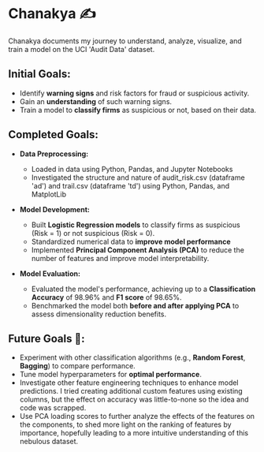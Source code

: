 # Chanakya ✍️

Chanakya documents my journey to understand, analyze, visualize, and train a model on the UCI 'Audit Data' dataset.

## Initial Goals:
- Identify **warning signs** and risk factors for fraud or suspicious activity.
- Gain an **understanding** of such warning signs.
- Train a model to **classify firms** as suspicious or not, based on their data.

## Completed Goals:

- **Data Preprocessing:**
   - Loaded in data using Python, Pandas, and Jupyter Notebooks
   - Investigated the structure and nature of audit_risk.csv (dataframe 'ad') and trail.csv (dataframe 'td') using Python, Pandas, and MatplotLib

- **Model Development:**
   - Built **Logistic Regression models** to classify firms as suspicious (Risk = 1) or not suspicious (Risk = 0).
   - Standardized numerical data to **improve model performance**
   - Implemented **Principal Component Analysis (PCA)** to reduce the number of features and improve model interpretability.

- **Model Evaluation:**
   - Evaluated the model's performance, achieving up to a **Classification Accuracy** of 98.96% and **F1 score** of 98.65%.
   - Benchmarked the model both **before and after applying PCA** to assess dimensionality reduction benefits.

## Future Goals 🤔:
- Experiment with other classification algorithms (e.g., **Random Forest**, **Bagging**) to compare performance.
- Tune model hyperparameters for **optimal performance**.
- Investigate other feature engineering techniques to enhance model predictions. I tried creating additional custom features using existing columns, but the effect on accuracy was little-to-none so the idea and code was scrapped.
- Use PCA loading scores to further analyze the effects of the features on the components, to shed more light on the ranking of features by importance, hopefully leading to a more intuitive understanding of this nebulous dataset.
